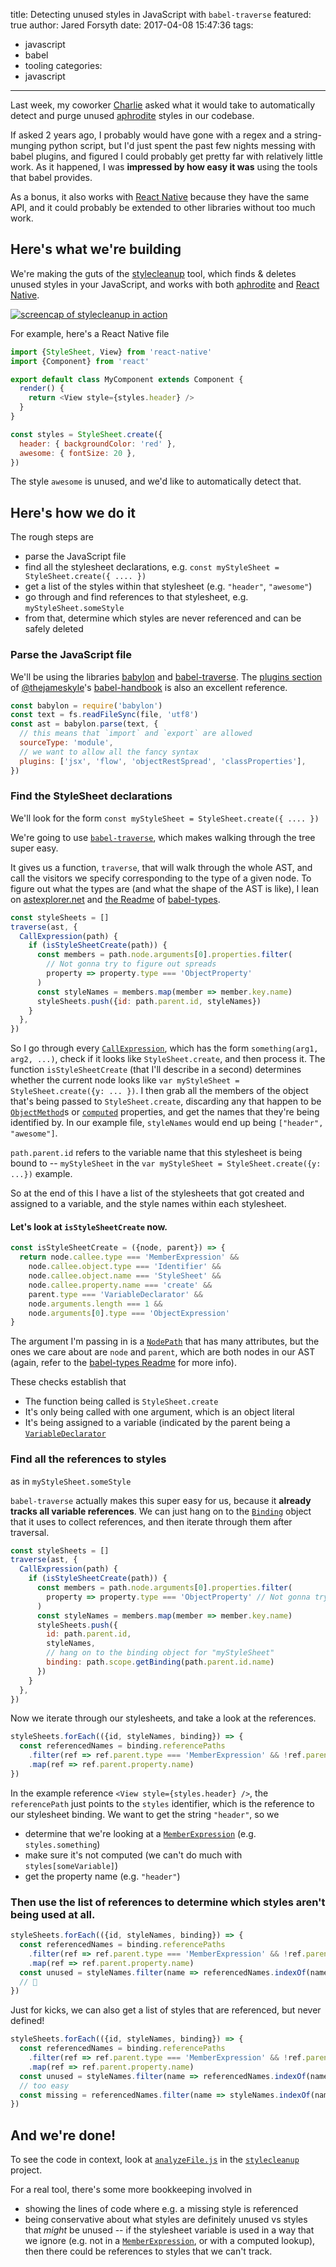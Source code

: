 title: Detecting unused styles in JavaScript with `babel-traverse`
featured: true
author: Jared Forsyth
date: 2017-04-08 15:47:36
tags:
  - javascript
  - babel
  - tooling
categories:
  - javascript
---

Last week, my coworker [Charlie](https://twitter.com/crm416) asked what it would take to automatically detect and purge unused [aphrodite](https://github.com/Khan/aphrodite) styles in our codebase.

If asked 2 years ago, I probably would have gone with a regex and a string-munging python script, but I'd just spent the past few nights messing with babel plugins, and figured I could probably get pretty far with relatively little work. As it happened, I was **impressed by how easy it was** using the tools that babel provides.

As a bonus, it also works with [React Native](https://github.com/facebook/react-native) because they have the same API, and it could probably be extended to other libraries without too much work.

<!-- more -->

## Here's what we're building

We're making the guts of the [stylecleanup](https://github.com/jaredly/stylecleanup) tool, which finds & deletes unused styles in your JavaScript, and works with both [aphrodite](https://github.com/Khan/aphrodite) and [React Native](https://github.com/facebook/react-native).

[![screencap of stylecleanup in action](https://github.com/jaredly/stylecleanup/blob/master/docs/screencap.gif?raw=true)](https://github.com/jaredly/stylecleanup)

For example, here's a React Native file

```js
import {StyleSheet, View} from 'react-native'
import {Component} from 'react'

export default class MyComponent extends Component {
  render() {
  	return <View style={styles.header} />
  }
}

const styles = StyleSheet.create({
  header: { backgroundColor: 'red' },
  awesome: { fontSize: 20 },
})
```

The style `awesome` is unused, and we'd like to automatically detect that.

## Here's how we do it

The rough steps are

- parse the JavaScript file
- find all the stylesheet declarations, e.g. `const myStyleSheet = StyleSheet.create({ .... })`
- get a list of the styles within that stylesheet (e.g. `"header"`, `"awesome"`)
- go through and find references to that stylesheet, e.g. `myStyleSheet.someStyle`
- from that, determine which styles are never referenced and can be safely deleted

### Parse the JavaScript file

We'll be using the libraries [babylon]() and [babel-traverse](). The [plugins section](https://github.com/thejameskyle/babel-handbook/blob/master/translations/en/plugin-handbook.md) of [@thejameskyle](https://twitter.com/thejameskyle)'s [babel-handbook](https://github.com/thejameskyle/babel-handbook) is also an excellent reference.

```js
const babylon = require('babylon')
const text = fs.readFileSync(file, 'utf8')
const ast = babylon.parse(text, {
  // this means that `import` and `export` are allowed
  sourceType: 'module',
  // we want to allow all the fancy syntax
  plugins: ['jsx', 'flow', 'objectRestSpread', 'classProperties'],
})
```

### Find the StyleSheet declarations

We'll look for the form `const myStyleSheet = StyleSheet.create({ .... })`

We're going to use [`babel-traverse`](https://github.com/babel/babel/tree/master/packages/babel-traverse), which makes walking through the tree super easy.

It gives us a function, `traverse`, that will walk through the whole AST, and call the visitors we specify corresponding to the type of a given node. To figure out what the types are (and what the shape of the AST is like), I lean on [astexplorer.net](https://astexplorer.net/) and [the Readme](https://github.com/babel/babel/blob/master/packages/babel-types/README.md) of [babel-types](https://github.com/babel/babel/tree/master/packages/babel-types).

```js
const styleSheets = []
traverse(ast, {
  CallExpression(path) {
    if (isStyleSheetCreate(path)) {
      const members = path.node.arguments[0].properties.filter(
        // Not gonna try to figure out spreads
        property => property.type === 'ObjectProperty'
      )
      const styleNames = members.map(member => member.key.name)
      styleSheets.push({id: path.parent.id, styleNames})
    }
  },
})
```

So I go through every [`CallExpression`](https://github.com/babel/babel/blob/master/packages/babel-types/README.md#callexpression), which has the form `something(arg1, arg2, ...)`, check if it looks like `StyleSheet.create`, and then process it. The function `isStyleSheetCreate` (that I'll describe in a second) determines whether the current node looks like `var myStyleSheet = StyleSheet.create({y: ... })`. I then grab all the members of the object that's being passed to `StyleSheet.create`, discarding any that happen to be [`ObjectMethod`](https://github.com/babel/babel/blob/master/packages/babel-types/README.md#objectmethod)s or [`computed`](https://github.com/babel/babel/blob/master/packages/babel-types/README.md#objectproperty) properties, and get the names that they're being identified by. In our example file, `styleNames` would end up being `["header", "awesome"]`.

`path.parent.id` refers to the variable name that this stylesheet is being bound to -- `myStyleSheet` in the `var myStyleSheet = StyleSheet.create({y: ...})` example.

So at the end of this I have a list of the stylesheets that got created and assigned to a variable, and the style names within each stylesheet.

#### Let's look at `isStyleSheetCreate` now.

```js
const isStyleSheetCreate = ({node, parent}) => {
  return node.callee.type === 'MemberExpression' &&
    node.callee.object.type === 'Identifier' &&
    node.callee.object.name === 'StyleSheet' &&
    node.callee.property.name === 'create' &&
    parent.type === 'VariableDeclarator' &&
    node.arguments.length === 1 &&
    node.arguments[0].type === 'ObjectExpression'
}
```

The argument I'm passing in is a [`NodePath`](https://github.com/babel/babel/blob/master/packages/babel-traverse/src/path/index.js#L14) that has many attributes, but the ones we care about are `node` and `parent`, which are both nodes in our AST (again, refer to the [babel-types Readme](https://github.com/babel/babel/blob/master/packages/babel-types/README.md) for more info).



These checks establish that

- The function being called is `StyleSheet.create`
- It's only being called with one argument, which is an object literal
- It's being assigned to a variable (indicated by the parent being a [`VariableDeclarator`](https://github.com/babel/babel/blob/master/packages/babel-types/README.md#variabledeclarator)

### Find all the references to styles

as in `myStyleSheet.someStyle`

`babel-traverse` actually makes this super easy for us, because it **already tracks all variable references**. We can just hang on to the [`Binding`](https://github.com/babel/babel/blob/master/packages/babel-traverse/src/scope/binding.js#L14) object that it uses to collect references, and then iterate through them after traversal.

```js
const styleSheets = []
traverse(ast, {
  CallExpression(path) {
    if (isStyleSheetCreate(path)) {
      const members = path.node.arguments[0].properties.filter(
        property => property.type === 'ObjectProperty' // Not gonna try to figure out spreads
      )
      const styleNames = members.map(member => member.key.name)
      styleSheets.push({
        id: path.parent.id,
        styleNames,
        // hang on to the binding object for "myStyleSheet"
        binding: path.scope.getBinding(path.parent.id.name)
      })
    }
  },
})
```

Now we iterate through our stylesheets, and take a look at the references.

```js
styleSheets.forEach(({id, styleNames, binding}) => {
  const referencedNames = binding.referencePaths
    .filter(ref => ref.parent.type === 'MemberExpression' && !ref.parent.computed)
    .map(ref => ref.parent.property.name)
})
```

In the example reference `<View style={styles.header} />`, the `referencePath` just points to the `styles` identifier, which is the reference to our stylesheet binding. We want to get the string `"header"`, so we

- determine that we're looking at a [`MemberExpression`](https://github.com/babel/babel/blob/master/packages/babel-types/readme.md#memberexpression) (e.g. `styles.something`)
- make sure it's not computed (we can't do much with `styles[someVariable]`)
- get the property name (e.g. `"header"`)

### Then use the list of references to determine which styles aren't being used at all.

```js
styleSheets.forEach(({id, styleNames, binding}) => {
  const referencedNames = binding.referencePaths
    .filter(ref => ref.parent.type === 'MemberExpression' && !ref.parent.computed)
    .map(ref => ref.parent.property.name)
  const unused = styleNames.filter(name => referencedNames.indexOf(name) === -1)
  // 🎉
})
```

Just for kicks, we can also get a list of styles that are referenced, but never defined!

```js
styleSheets.forEach(({id, styleNames, binding}) => {
  const referencedNames = binding.referencePaths
    .filter(ref => ref.parent.type === 'MemberExpression' && !ref.parent.computed)
    .map(ref => ref.parent.property.name)
  const unused = styleNames.filter(name => referencedNames.indexOf(name) === -1)
  // too easy
  const missing = referencedNames.filter(name => styleNames.indexOf(name) === -1)
})
```

## And we're done!

To see the code in context, look at [`analyzeFile.js`](https://github.com/jaredly/stylecleanup/blob/master/analyzeFile.js) in the [`stylecleanup`](https://github.com/jaredly/stylecleanup) project.

For a real tool, there's some more bookkeeping involved in

- showing the lines of code where e.g. a missing style is referenced
- being conservative about what styles are definitely unused vs styles that *might* be unused -- if the stylesheet variable is used in a way that we ignore (e.g. not in a [`MemberExpression`](https://github.com/babel/babel/blob/master/packages/babel-types/README.md#memberexpression), or with a computed lookup), then there could be references to styles that we can't track.
